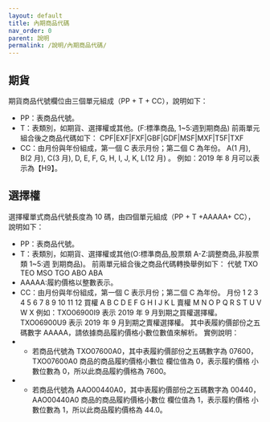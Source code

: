 ```yaml
---
layout: default
title: 內期商品代碼
nav_order: 0
parent: 說明
permalink: /說明/內期商品代碼/
--- 
```



## 期貨

期貨商品代號欄位由三個單元組成（PP + T + CC），說明如下：
 - PP：表商品代號。
 - T：表類別，如期貨、選擇權或其他。(F:標準商品, 1~5:週到期商品)
前兩單元組合後之商品代碼如下： 
 CPF|EXF|FXF|GBF|GDF|MSF|MXF|T5F|TXF
 - CC：由月份與年份組成，第一個 C 表示月份；第二個 C 為年份。
A(1 月), B(2 月), C(3 月), D, E, F, G, H, I, J, K, L(12 月) 。
例如：2019 年 8 月可以表示為【H9】。

## 選擇權

選擇權單式商品代號長度為 10 碼，由四個單元組成（PP + T +AAAAA+ CC），說明如下：
 - PP：表商品代號。
 - T：表類別，如期貨、選擇權或其他(O:標準商品,股票類 A-Z:調整商品,非股票類 1~5:週
到期商品)。
前兩單元組合後之商品代碼轉換舉例如下： 
代號 TXO TEO MSO TGO ABO ABA
 - AAAAA:履約價格以整數表示。
 - CC：由月份與年份組成，第一個 C 表示月份；第二個 C 為年份。
月份 1 2 3 4 5 6 7 8 9 10 11 12
買權 A B C D E F G H I J K L
賣權 M N O P Q R S T U V W X
例如：TXO06900I9 表示 2019 年 9 月到期之買權選擇權。
TXO06900U9 表示 2019 年 9 月到期之賣權選擇權。
其中表履約價部份之五碼數字 AAAAA，請依據商品履約價格小數位數值來解析。
實例說明：
 -  - 若商品代號為 TXO07600A0，其中表履約價部份之五碼數字為 07600， 
TXO07600A0 商品的商品履約價格小數位 欄位值為 0，表示履約價格
小數位數為 0，所以此商品履約價格為 7600。
 -  - 若商品代號為 AAO00440A0，其中表履約價部份之五碼數字為 00440， 
AAO00440A0 商品的商品履約價格小數位 欄位值為 1，表示履約價格
小數位數為 1，所以此商品履約價格為 44.0。

